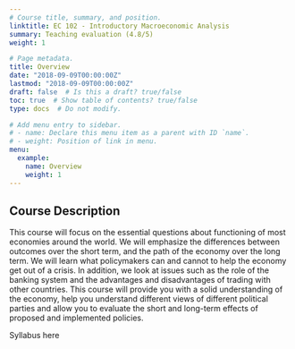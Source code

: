 ```yaml
---
# Course title, summary, and position.
linktitle: EC 102 - Introductory Macroeconomic Analysis
summary: Teaching evaluation (4.8/5)
weight: 1

# Page metadata.
title: Overview
date: "2018-09-09T00:00:00Z"
lastmod: "2018-09-09T00:00:00Z"
draft: false  # Is this a draft? true/false
toc: true  # Show table of contents? true/false
type: docs  # Do not modify.

# Add menu entry to sidebar.
# - name: Declare this menu item as a parent with ID `name`.
# - weight: Position of link in menu.
menu:
  example:
    name: Overview
    weight: 1
---
```


## Course Description

This course will focus on the essential questions about functioning of most economies around the world. We will emphasize the differences between outcomes over the short term, and the path of the economy over the long term. We will learn what policymakers can and cannot to help the economy get out of a crisis. In addition, we look at issues such as the role of the banking system and the advantages and disadvantages of trading with other countries. This course will provide you with a solid understanding of the economy, help you understand different views of different political parties and allow you to evaluate the short and long-term effects of proposed and implemented policies.

Syllabus here
